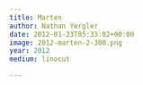 ```yaml
---
title: Marten
author: Nathan Yergler
date: 2012-01-23T05:33:02+00:00
image: 2012-marten-2-300.png
year: 2012
medium: linocut

---
```

